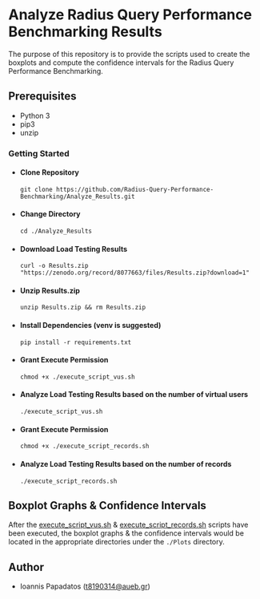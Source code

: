 # Analyze Radius Query Performance Benchmarking Results

The purpose of this repository is to provide the scripts used to create the boxplots and compute the confidence intervals for the Radius Query Performance Benchmarking.

## Prerequisites

- Python 3
- pip3
- unzip

### Getting Started

- #### Clone Repository

  `git clone https://github.com/Radius-Query-Performance-Benchmarking/Analyze_Results.git`

- #### Change Directory

  `cd ./Analyze_Results`

- #### Download Load Testing Results

  `curl -o Results.zip "https://zenodo.org/record/8077663/files/Results.zip?download=1"`

- #### Unzip Results.zip

  `unzip Results.zip && rm Results.zip`

- #### Install Dependencies (venv is suggested)

  `pip install -r requirements.txt`

- #### Grant Execute Permission

  `chmod +x ./execute_script_vus.sh`

- #### Analyze Load Testing Results based on the number of virtual users

  `./execute_script_vus.sh`

- #### Grant Execute Permission

  `chmod +x ./execute_script_records.sh`

- #### Analyze Load Testing Results based on the number of records

  `./execute_script_records.sh`

## Boxplot Graphs & Confidence Intervals

After the [execute_script_vus.sh](./execute_script_vus.sh) & [execute_script_records.sh](./execute_script_records.sh) scripts have been executed, the boxplot graphs & the confidence intervals would be located in the appropriate directories under the `./Plots` directory.

## Author

- Ioannis Papadatos (t8190314@aueb.gr)
